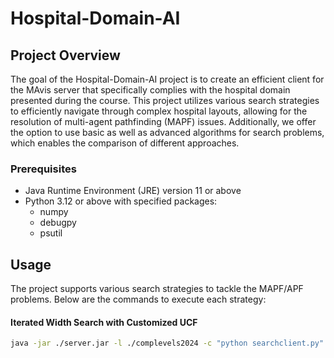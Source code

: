 # Hospital-Domain-AI
## Project Overview
The goal of the Hospital-Domain-AI project is to create an efficient client for the MAvis server that specifically complies with the hospital domain presented during the course. This project utilizes various search strategies to efficiently navigate through complex hospital layouts, allowing for the resolution of multi-agent pathfinding (MAPF) issues. Additionally, we offer the option to use basic as well as advanced algorithms for search problems, which enables the comparison of different approaches.

### Prerequisites
- Java Runtime Environment (JRE) version 11 or above
- Python 3.12 or above with specified packages:
  - numpy   
  - debugpy   
  - psutil  

## Usage
The project supports various search strategies to tackle the MAPF/APF problems. Below are the commands to execute each strategy:

#### Iterated Width Search with Customized UCF
```bash
java -jar ./server.jar -l ./complevels2024 -c "python searchclient.py" -t 180
```


